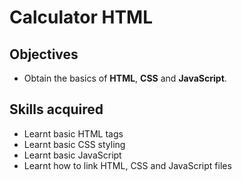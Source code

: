 # Calculator HTML

## Objectives

* Obtain the basics of **HTML**, **CSS** and **JavaScript**.

## Skills acquired

* Learnt basic HTML tags 
* Learnt basic CSS styling
* Learnt basic JavaScript
* Learnt how to link HTML, CSS and JavaScript files